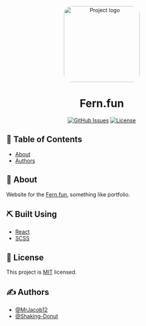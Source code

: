<p align="center">
 <a><img width=200px height=200px style="border-radius: 20px" src="https://avatars.githubusercontent.com/u/71661080" alt="Project logo"></a>
</p>

<h1 align="center">Fern.fun</h1>

<div align="center">

[![GitHub Issues](https://img.shields.io/github/issues/Fern-fun/fern.fun.svg)](https://github.com/Fern-fun/fern.fun/issues)
[![License](https://img.shields.io/github/license/Fern-fun/fern.fun.svg)](/LICENSE)

</div>

## 📝 Table of Contents

<!-- -  -->
<!-- - [Deployment](#deployment) -->
<!-- - [Usage](#usage) -->
<!-- - [Getting Started](#getting_started)
- [Built Using](#built_using) -->

- [About](#about)
- [Authors](#authors)

## 🧐 About <a name = "about"></a>

Website for the [Fern.fun](https://fern.fun), something like portfolio.

## ⛏️ Built Using <a name = "built_using"></a>

- [React](https://reactjs.org/)
- [SCSS](https://sass-lang.com/)

## 📝 License

This project is [MIT](https://github.com/Fern-fun/fern.fun/blob/master/LICENSE) licensed.

## ✍️ Authors <a name = "authors"></a>

- [@MrJacob12](https://github.com/mrjacob12)
- [@Shaking-Donut](https://github.com/Shaking-Donut)
